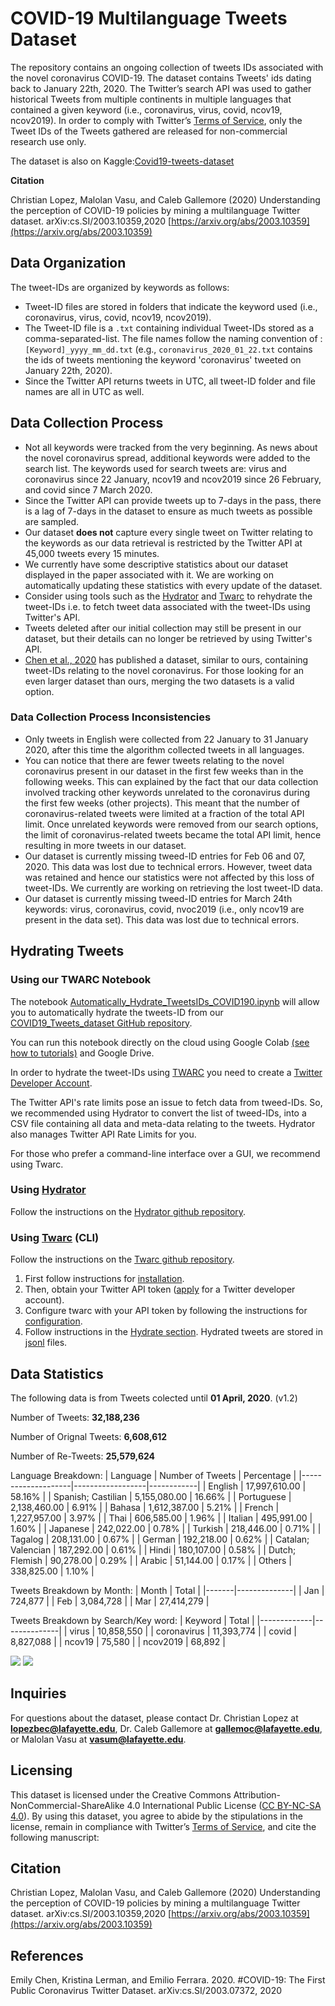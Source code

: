 # COVID-19 Multilanguage Tweets Dataset

The repository contains an ongoing collection of tweets IDs associated with the novel coronavirus COVID-19.
The dataset contains Tweets' ids dating back to January 22th, 2020. The Twitter’s search API was used to gather historical 
Tweets from multiple continents in multiple languages that contained a given keyword (i.e., coronavirus, virus, covid, ncov19, ncov2019).
In order to comply with Twitter’s [Terms of Service](https://developer.twitter.com/en/developer-terms/agreement-and-policy), 
 only  the Tweet IDs of the Tweets gathered are released for non-commercial research use only.
 
The dataset is also on Kaggle:[Covid19-tweets-dataset](https://www.kaggle.com/lopezbec/covid19-tweets-dataset)

**Citation**

Christian Lopez, Malolan Vasu, and Caleb Gallemore (2020) Understanding the perception of COVID-19 policies by mining a multilanguage Twitter dataset. arXiv:cs.SI/2003.10359,2020
[https://arxiv.org/abs/2003.10359](https://arxiv.org/abs/2003.10359)

 
## Data Organization
The tweet-IDs are organized by keywords as follows:
* Tweet-ID files are stored in folders that indicate the keyword used (i.e., coronavirus, virus, covid, ncov19, ncov2019). 
* The Tweet-ID file is a `.txt` containing individual Tweet-IDs stored as a comma-separated-list. The file names follow the naming convention of : `[Keyword]_yyyy_mm_dd.txt` (e.g., `coronavirus_2020_01_22.txt` contains the ids of tweets mentioning the keyword 'coronavirus' tweeted on January 22th, 2020).
* Since the Twitter API returns tweets in UTC, all tweet-ID folder and file names are all in UTC as well.


## Data Collection Process

* Not all keywords were tracked from the very beginning. As news about the novel coronavirus spread, additional keywords were added to the search list. The keywords used for search tweets are: virus and coronavirus since 22 January, ncov19 and ncov2019 since 26 February, and covid since 7 March 2020. 
* Since the Twitter API can provide tweets up to 7-days in the pass, there is a  lag of 7-days in the dataset to ensure as much tweets as possible are sampled.
* Our dataset **does not** capture every single tweet on Twitter relating to the keywords as our data retrieval is restricted by the Twitter API at 45,000 tweets every 15 minutes.
* We currently have some descriptive statistics about our dataset displayed in the paper associated with it. We are working on automatically updating these statistics with every update of the dataset.
* Consider using tools such as the [Hydrator](https://github.com/DocNow/hydrator) and [Twarc](https://github.com/DocNow/twarc) to rehydrate the tweet-IDs i.e. to fetch tweet data associated with the tweet-IDs using Twitter's API. 
* Tweets deleted after our initial collection may still be present in our dataset, but their details can no longer be retrieved by using Twitter's API.
* [Chen et al., 2020](#chen) has published a dataset, similar to ours, containing tweet-IDs relating to the novel coronavirus. For those looking for an even larger dataset than ours, merging the two datasets is a valid option.

### Data Collection Process Inconsistencies
* Only tweets in English were collected from 22 January to 31 January 2020, after this time the algorithm collected tweets in all languages. 
* You can notice that there are fewer tweets relating to the novel coronavirus present in our dataset in the first few weeks than in the following weeks. This can explained by the fact that our data collection involved tracking other keywords unrelated to the coronavirus during the first few weeks (other projects). This meant that the number of coronavirus-related tweets were limited at a fraction of the total API limit. Once unrelated keywords were removed from our search options, the limit of coronavirus-related tweets became the total API limit, hence resulting in more tweets in our dataset.
* Our dataset is currently missing tweed-ID entries for Feb 06 and 07, 2020. This data was lost due to technical errors. However, tweet data was retained and hence our statistics were not affected by this loss of tweet-IDs. We currently are working on retrieving the lost tweet-ID data.
* Our dataset is currently missing tweed-ID entries for March 24th keywords: virus, coronavirus, covid, nvoc2019 (i.e., only ncov19 are present in the data set). This data was lost due to technical errors.

## Hydrating Tweets

### Using our TWARC Notebook
The  notebook [Automatically_Hydrate_TweetsIDs_COVID190.ipynb](https://github.com/lopezbec/COVID19_Tweets_Dataset/blob/master/Automatically_Hydrate_TweetsIDs_COVID190.ipynb) will allow you to automatically hydrate the tweets-ID from our [COVID19_Tweets_dataset GitHub repository](https://github.com/lopezbec/COVID19_Tweets_Dataset).

You can run this notebook directly on the cloud using Google Colab [(see how to tutorials)]( https://colab.research.google.com/notebooks/welcome.ipynb#scrollTo=xitplqMNk_Hc) and Google Drive.

In order to hydrate the tweet-IDs using [TWARC](https://github.com/DocNow/twarc) you need to create a [Twitter Developer Account]( https://developer.twitter.com/en/apply-for-access).


The Twitter API's rate limits pose an issue to fetch data from tweed-IDs. So, we recommended using Hydrator to convert the list of tweed-IDs, into a CSV file containing all data and meta-data relating to the tweets. Hydrator also manages Twitter API Rate Limits for you. 

For those who prefer a command-line interface over a GUI, we recommend using Twarc.

### Using [Hydrator](https://github.com/DocNow/hydrator)
Follow the instructions on the [Hydrator github repository](https://github.com/DocNow/hydrator).

### Using [Twarc](https://github.com/DocNow/twarc) (CLI)
Follow the instructions on the [Twarc github repository](https://github.com/DocNow/twarc). 
1. First follow instructions for [installation](https://github.com/DocNow/twarc#Install). 
2. Then, obtain your Twitter API token ([apply](https://developer.twitter.com/en/apply-for-access) for a Twitter developer account).
3. Configure twarc with your API token by following the instructions for [configuration](https://github.com/DocNow/twarc#Quickstart).
4. Follow instructions in the [Hydrate section](https://github.com/DocNow/twarc#hydrate). Hydrated tweets are stored in [jsonl](http://jsonlines.org/) files. 


## Data Statistics

The following data is from Tweets colected until **01 April, 2020**. (v1.2)

Number of Tweets: **32,188,236**

Number of Orignal Tweets: **6,608,612**

Number of Re-Tweets: **25,579,624**

Language Breakdown:
| Language           | Number of Tweets | Percentage |
|--------------------|------------------|------------|
| English            |  17,997,610.00   | 58.16%     |
| Spanish; Castilian |  5,155,080.00    | 16.66%     |
| Portuguese         |  2,138,460.00    | 6.91%      |
| Bahasa             |  1,612,387.00    | 5.21%      |
| French             |  1,227,957.00    | 3.97%      |
| Thai               |  606,585.00      | 1.96%      |
| Italian            |  495,991.00      | 1.60%      |
| Japanese           |  242,022.00      | 0.78%      |
| Turkish            |  218,446.00      | 0.71%      |
| Tagalog            |  208,131.00      | 0.67%      |
| German             |  192,218.00      | 0.62%      |
| Catalan; Valencian |  187,292.00      | 0.61%      |
| Hindi              |  180,107.00      | 0.58%      |
| Dutch; Flemish     |  90,278.00       | 0.29%      |
| Arabic             |  51,144.00       | 0.17%      |
| Others             |  338,825.00      | 1.10%      |


Tweets Breakdown by Month:
| Month | Total        |
|-------|--------------|
| Jan   |  724,877     |
| Feb   |  3,084,728   |
| Mar   |  27,414,279  |


Tweets Breakdown by Search/Key word:
| Keyword     | Total        |
|-------------|--------------|
| virus       |  10,858,550  |
| coronavirus |  11,393,774  |
| covid       |  8,827,088   |
| ncov19      |  75,580      |
| ncov2019    |  68,892      |


![](Tweets%20Analysis/Tweets%20by%20Language.png)
![](Tweets%20Analysis/GeoTweets.png)

## Inquiries

For questions about the dataset, please contact Dr. Christian Lopez at **lopezbec@lafayette.edu**, Dr. Caleb Gallemore at **gallemoc@lafayette.edu**, or Malolan Vasu at **vasum@lafayette.edu**. 

## Licensing
This dataset is licensed under the Creative Commons Attribution-NonCommercial-ShareAlike 4.0 International Public License ([CC BY-NC-SA 4.0](https://creativecommons.org/licenses/by-nc-sa/4.0/)). By using this dataset, you agree to abide by the stipulations in the license, remain in compliance with Twitter’s [Terms of Service](https://developer.twitter.com/en/developer-terms/agreement-and-policy), and cite the following manuscript: 


## Citation

Christian Lopez, Malolan Vasu, and Caleb Gallemore (2020) Understanding the perception of COVID-19 policies by mining a multilanguage Twitter dataset. arXiv:cs.SI/2003.10359,2020
[https://arxiv.org/abs/2003.10359](https://arxiv.org/abs/2003.10359)
## References
 <a name="chen"></a> Emily Chen, Kristina Lerman, and Emilio Ferrara. 2020. #COVID-19: The First Public Coronavirus Twitter Dataset. arXiv:cs.SI/2003.07372, 2020
